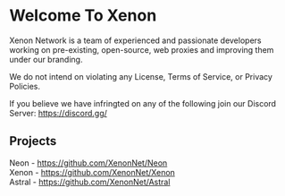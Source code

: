 # Welcome To Xenon 
Xenon Network is a team of experienced and passionate developers working on pre-existing, open-source, web proxies and improving them under our branding.

We do not intend on violating any License, Terms of Service, or Privacy Policies. 

If you believe we have infringted on any of the following join our Discord Server: https://discord.gg/ 

##  Projects

Neon - https://github.com/XenonNet/Neon      
Xenon - https://github.com/XenonNet/Xenon       
Astral - https://github.com/XenonNet/Astral
